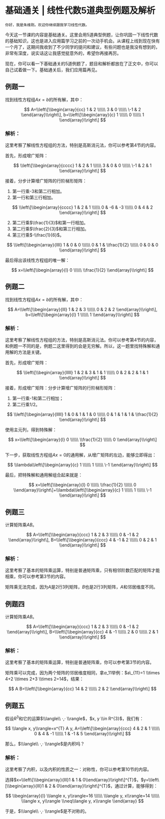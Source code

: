 # 基础通关 | 线性代数5道典型例题及解析

    你好，我是朱维刚。欢迎你继续跟我学习线性代数。

今天这一节课的内容是基础通关。这里会用5道典型例题，让你巩固一下线性代数的基础知识，这也是进入应用篇学习之前的一次动手机会。从课程上线到现在快有一个月了，这期间我收到了不少同学的提问和建议，有些问题也是我没有想到的，非常有深度，说实话这让我感觉挺意外的，希望你再接再厉。

现在，你可以看一下基础通关的5道例题了，题目和解析都放在了正文中，你可以自己试着做一下。基础通关后，我们应用篇再见。

## 例题一

找到线性方程组$Ax=b$的所有解，其中：

$$  
A=\\left\[\\begin{array}{cc}  
1 & 2 \\\\\\  
3 & 0 \\\\\\  
\-1 & 2  
\\end{array}\\right\], b=\\left\[\\begin{array}{c}  
1 \\\\\\  
0 \\\\\\  
1  
\\end{array}\\right\]  
$$

### 解析：

这里考察了解线性方程组的方法，特别是高斯消元法，你可以参考第4节的内容。

首先，形成增广矩阵：

$$  
\\left\[\\begin{array}{cccc}  
1 & 2 & 1 \\\\\\  
3 & 0 & 0 \\\\\\  
\-1 & 2 & 1  
\\end{array}\\right\]  
$$

接着，分步计算增广矩阵的行阶梯形矩阵：

1.  第一行乘-3和第二行相加。
2.  第一行和第三行相加。

$$  
\\left\[\\begin{array}{cccc}  
1 & 2 & 1 \\\\\\  
0 & -6 & -3 \\\\\\  
0 & 4 & 2  
\\end{array}\\right\]  
$$

2.  第二行乘$\\frac{1}{3}$和第一行相加。
3.  第二行乘$\\frac{2}{3}$和第三行相加。
4.  第三行乘$-\\frac{1}{6}$。

$$  
\\left\[\\begin{array}{llll}  
1 & 0 & 0 \\\\\\  
0 & 1 & \\frac{1}{2} \\\\\\  
0 & 0 & 0  
\\end{array}\\right\]  
$$

最后得出该线性方程组的唯一解：

$$  
x=\\left\[\\begin{array}{l}  
0 \\\\\\  
\\frac{1}{2}  
\\end{array}\\right\]  
$$

## 例题二

找到线性方程组$Ax=b$的所有解，其中：

$$  
A=\\left\[\\begin{array}{lll}  
1 & 2 & 3 \\\\\\  
0 & 2 & 2  
\\end{array}\\right\], b=\\left\[\\begin{array}{l}  
1 \\\\\\  
1  
\\end{array}\\right\]  
$$

### 解析：

这里考察了解线性方程组的方法，特别是高斯消元法。你可以参考第4节的内容，和例题一不同的是，例题二这里得到的会是无穷解。所以，这一题里找特殊解和通用解的方法是关键。

首先，形成增广矩阵：

$$  
\\left\[\\begin{array}{lllll}  
1 & 2 & 3 & 1 & 1 \\\\\\  
0 & 2 & 2 & 1 & 1  
\\end{array}\\right\]  
$$

接着，形成增广矩阵：分步计算增广矩阵的行阶梯形矩阵：

1.  第一行乘-1和第二行相加；
2.  第二行乘1/2。

$$  
\\left\[\\begin{array}{lllll}  
1 & 0 & 1 & 1 & 0 \\\\\\  
0 & 1 & 1 & 1 & \\frac{1}{2}  
\\end{array}\\right\]  
$$

使用主元列，得到特殊解：

$$  
x=\\left\[\\begin{array}{l}  
0 \\\\\\  
\\frac{1}{2} \\\\\\  
0  
\\end{array}\\right\]  
$$

下一步，获取线性方程组$Ax=0$的通用解，从增广矩阵的左边，能够立即得出：

$$  
\\lambda\\left\[\\begin{array}{c}  
1 \\\\\\  
1 \\\\\\  
\-1  
\\end{array}\\right\]  
$$

最后，把特殊解和通用解组合起来就是：

$$  
x=\\left\[\\begin{array}{l}  
0 \\\\\\  
\\frac{1}{2} \\\\\\  
0  
\\end{array}\\right\]+\\lambda\\left\[\\begin{array}{c}  
1 \\\\\\  
1 \\\\\\  
\-1  
\\end{array}\\right\]  
$$

## 例题三

计算矩阵乘$AB$。

$$  
A=\\left\[\\begin{array}{ccc}  
1 & 2 & 3 \\\\\\  
0 & -1 & 2  
\\end{array}\\right\], B=\\left\[\\begin{array}{ccc}  
4 & -1 & 2 \\\\\\  
0 & 2 & 1  
\\end{array}\\right\]  
$$

### 解析：

这里考察了基本的矩阵乘运算，特别是普通矩阵乘，只有相邻阶数匹配的矩阵才能相乘，你可以参考第3节的内容。

矩阵乘无法完成，因为$A$是2行3列矩阵，$B$也是2行3列矩阵，$A$和邻居维度不同。

## 例题四

计算矩阵乘$AB$。

$$  
A=\\left\[\\begin{array}{ccc}  
1 & 2 & 3 \\\\\\  
0 & -1 & 2  
\\end{array}\\right\], B=\\left\[\\begin{array}{cc}  
4 & -1 \\\\\\  
2 & 0 \\\\\\  
2 & 1  
\\end{array}\\right\]  
$$

### 解析：

这里考察了基本的矩阵乘运算，特别是普通矩阵乘，你可以参考第3节的内容。

矩阵乘可以完成，因为两个矩阵的邻居维度相同，拿$a\_{11}$举例：$a\_{11}=1 \\times 4+2 \\times 2+3 \\times 2=14$，结果：

$$  
A B=\\left\[\\begin{array}{cc}  
14 & 2 \\\\\\  
2 & 2  
\\end{array}\\right\]  
$$

## 例题五

假设$R^{3}$和它的运算$\\langle\\ ·,· \\rangle$，$x, y \\in R^{3}$，我们有：

$$  
\\langle x, y\\rangle=x^{T} A y, A=\\left\[\\begin{array}{ccc}  
4 & 2 & 1 \\\\\\  
0 & 4 & -1 \\\\\\  
1 & -1 & 5  
\\end{array}\\right\]  
$$

那么，$\\langle\\ ·,· \\rangle$是内积吗？

### 解析：

这里考察了内积，以及内积的性质之一：对称性，你可以参考第10节的内容。

选择$x=\\left\[\\begin{array}{lll}1 & 1 & 0\\end{array}\\right\]^{T}$，$y=\\left\[\\begin{array}{lll}1 & 2 & 0\\end{array}\\right\]^{T}$，通过计算，能够得到：

$$  
\\begin{array}{l}  
\\langle x, y\\rangle=16 \\\\\\  
\\langle y, x\\rangle=14 \\\\\\  
\\langle x, y\\rangle \\neq\\langle y, x\\rangle  
\\end{array}  
$$

于是，$\\langle\\ ·,· \\rangle$是不对称的。
    